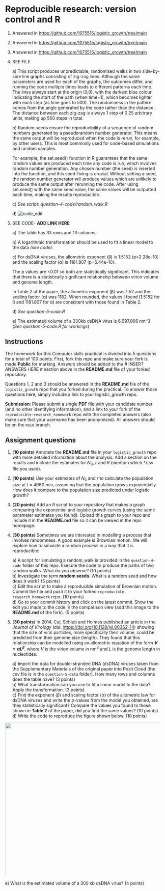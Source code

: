 # Reproducible research: version control and R

1) Answered in https://github.com/1075515/logistic_growth/tree/main
2) Answered in https://github.com/1075515/logistic_growth/tree/main
3) Answered in https://github.com/1075515/logistic_growth/tree/main
4) SEE FILE

   a) This script produces unpredictable, randomised walks in two side-by-side line graphs consisting of zig-zag lines. Although the same parameters are used for each of the graphs, the outcomes differ, and running the code multiple times leads to different patterns each time. The lines always start at the origin (0,0), with the darkest blue colour indicating the start of the path (when time=1), which becomes lighter with each step (as time goes to 500). The randomness in the pattern comes from the angle generated by the code rather than the distance. The distance between each zig-zag is always 1 step of 0.25 arbitrary units, making up 500 steps in total.

   b) Random seeds ensure the reproducibility of a sequence of random numbers generated by a pseudorandom number generator. This means the same output will be reproduced when the code is rerun, for example, by other users. This is most commonly used for code-based simulations and random samples. 
 
   For example, the set.seed() function in R guarantees that the same random values are produced each time any code is run, which involves random number generation. Any chosen number (the seed) is inserted into the function, and this seed-fixing is crucial. Without setting a seed, the random number generator will produce values which are unlikely to produce the same output after rerunning the code. After using set.seed() with the same seed value, the same values will be outputted each time, making the results reproducible. 


   c) _See script: question-4-code/random_walk.R_

   d) 
   ![code_edit](https://github.com/user-attachments/assets/4f456e83-90fe-457c-a1e7-1cc46f336861)


5) SEE CODE- **ADD LINK HERE**

   a) The table has 33 rows and 13 columns. 

   b) A logarithmic transformation should be used to fit a linear model to the data _(see code)_. 

   c) For dsDNA viruses, the allometric exponent (β) is 1.5152 (p=2.28e-10) and the scaling factor (α) is 1181.807 (p=6.44e-10).
   
      The p values are <0.01 so both are statistically significant. This indicates that there is a statistically significant relationship between virion volume and genome length. 
   
      In Table 2 of the paper, the allometric exponent (β) was 1.52 and the scaling factor (α) was 1182. When rounded, the values I found (1.5152 for β and 1181.807 for α) are consistent with those found in Table 2. 

   d) _See question-5-code.R_
   
   e) The estimated volume of a 300kb dsDNA virus is 6,697,006 nm^3 (_See question-5-code.R for workings_)


## Instructions

The homework for this Computer skills practical is divided into 5 questions for a total of 100 points. First, fork this repo and make sure your fork is made **Public** for marking. Answers should be added to the # INSERT ANSWERS HERE # section above in the **README.md** file of your forked repository.

Questions 1, 2 and 3 should be answered in the **README.md** file of the `logistic_growth` repo that you forked during the practical. To answer those questions here, simply include a link to your logistic_growth repo.

**Submission**: Please submit a single **PDF** file with your candidate number (and no other identifying information), and a link to your fork of the `reproducible-research_homework` repo with the completed answers (also make sure that your username has been anonymised). All answers should be on the `main` branch.

## Assignment questions 

1) (**10 points**) Annotate the **README.md** file in your `logistic_growth` repo with more detailed information about the analysis. Add a section on the results and include the estimates for $N_0$, $r$ and $K$ (mention which *.csv file you used).
   
2) (**10 points**) Use your estimates of $N_0$ and $r$ to calculate the population size at $t$ = 4980 min, assuming that the population grows exponentially. How does it compare to the population size predicted under logistic growth? 

3) (**20 points**) Add an R script to your repository that makes a graph comparing the exponential and logistic growth curves (using the same parameter estimates you found). Upload this graph to your repo and include it in the **README.md** file so it can be viewed in the repo homepage.
   
4) (**30 points**) Sometimes we are interested in modelling a process that involves randomness. A good example is Brownian motion. We will explore how to simulate a random process in a way that it is reproducible:

   a) A script for simulating a random_walk is provided in the `question-4-code` folder of this repo. Execute the code to produce the paths of two random walks. What do you observe? (10 points) \
   b) Investigate the term **random seeds**. What is a random seed and how does it work? (5 points) \
   c) Edit the script to make a reproducible simulation of Brownian motion. Commit the file and push it to your forked `reproducible-research_homework` repo. (10 points) \
   d) Go to your commit history and click on the latest commit. Show the edit you made to the code in the comparison view (add this image to the **README.md** of the fork). (5 points) 

5) (**30 points**) In 2014, Cui, Schlub and Holmes published an article in the *Journal of Virology* (doi: https://doi.org/10.1128/jvi.00362-14) showing that the size of viral particles, more specifically their volume, could be predicted from their genome size (length). They found that this relationship can be modelled using an allometric equation of the form **$`V = \alpha L^{\beta}`$**, where $`V`$ is the virion volume in nm<sup>3</sup> and $`L`$ is the genome length in nucleotides.

   a) Import the data for double-stranded DNA (dsDNA) viruses taken from the Supplementary Materials of the original paper into Posit Cloud (the csv file is in the `question-5-data` folder). How many rows and columns does the table have? (3 points)\
   b) What transformation can you use to fit a linear model to the data? Apply the transformation. (3 points) \
   c) Find the exponent ($\beta$) and scaling factor ($\alpha$) of the allometric law for dsDNA viruses and write the p-values from the model you obtained, are they statistically significant? Compare the values you found to those shown in **Table 2** of the paper, did you find the same values? (10 points) \
   d) Write the code to reproduce the figure shown below. (10 points) 

  <p align="center">
     <img src="https://github.com/josegabrielnb/reproducible-research_homework/blob/main/question-5-data/allometric_scaling.png" width="600" height="500">
  </p>

  e) What is the estimated volume of a 300 kb dsDNA virus? (4 points) 
